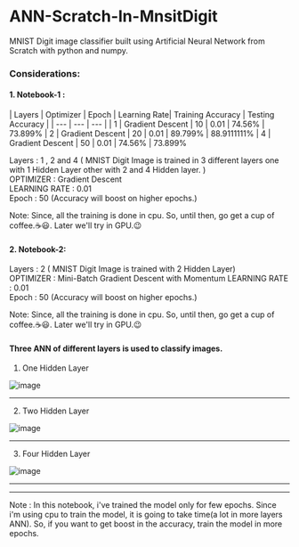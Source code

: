 # ANN-Scratch-In-MnsitDigit
MNIST Digit image classifier built using Artificial Neural Network from Scratch with python and numpy.  
  
### Considerations: 
  
  
#### 1. Notebook-1 :  

| Layers | Optimizer | Epoch | Learning Rate| Training Accuracy | Testing Accuracy |
| --- | --- | --- |
| 1 | Gradient Descent | 10 | 0.01 | 74.56% | 73.899%
| 2 | Gradient Descent | 20 | 0.01 | 89.799% | 88.9111111%
| 4 | Gradient Descent | 50 | 0.01 | 74.56% | 73.899%


  Layers : 1 , 2 and 4 ( MNIST Digit Image is trained in 3 different layers one with 1 Hidden Layer other with 2 and 4 Hidden layer. )  
  OPTIMIZER : Gradient Descent  
  LEARNING RATE : 0.01  
  Epoch : 50 (Accuracy will boost on higher epochs.)
  
  Note: Since, all the training is done in cpu.  So, until then, go get a cup of coffee.☕😃. Later we'll try in GPU.😉  
  
    
#### 2. Notebook-2:  
  Layers : 2 ( MNIST Digit Image is trained with 2 Hidden Layer)  
  OPTIMIZER : Mini-Batch Gradient Descent with Momentum 
  LEARNING RATE : 0.01  
  Epoch : 50 (Accuracy will boost on higher epochs.)
  
  Note: Since, all the training is done in cpu.  So, until then, go get a cup of coffee.☕😃. Later we'll try in GPU.😉

  
#### Three ANN of different layers is used to classify images.

1. One Hidden Layer 
  
    
  ![image](https://user-images.githubusercontent.com/40908371/173662434-a87069c7-049c-43be-959f-46b8a26986e5.png)
  

  ---------------------------------------------------------------------------------------------------------------------------------------------------------------------  
    
2. Two Hidden Layer

  
 ![image](https://user-images.githubusercontent.com/40908371/173663019-e7d25df7-4111-4816-b694-cabe61d0f1a1.png)
     

   
   --------------------------------------------------------------------------------------------------------------------------------------------------------------------  
     
3. Four Hidden Layer
  
    
![image](https://user-images.githubusercontent.com/40908371/173862561-57e26da0-49dd-4437-ad12-9440ceaea7c4.png)
  
  

   -------------------------------------------------------------------------------------------------------------------------------------------------------------------- 
   --------------------------------------------------------------------------------------------------------------------------------------------------------------------  
   

  
Note : In this notebook, i've trained the model only for few epochs. Since i'm using cpu to train the model, it is going to take time(a lot in more layers ANN).
So, if you want to get boost in the accuracy, train the model in more epochs. 
